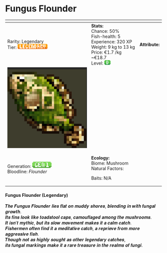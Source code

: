 # Fungus Flounder





<table data-view="cards"><thead><tr><th></th><th></th><th></th></tr></thead><tbody><tr><td>Rarity: Legendary<br>Tier: <img src="../../../../../.gitbook/assets/rarity_legendary (1).png" alt="" data-size="original"></td><td><strong>Stats:</strong><br>Chance: 50%<br>Fish-health: 5<br>Experience: 320 XP<br>Weight: 9 kg to 13 kg<br>Price: €1.7 /kg  ~€18.7<br>Level:  <img src="../../../../../.gitbook/assets/image (18).png" alt=""></td><td><strong>Attribute:</strong> </td></tr><tr><td><img src="../../../../../.gitbook/assets/image (42).png" alt="" data-size="original"></td><td></td><td></td></tr><tr><td>Generation: <img src="../../../../../.gitbook/assets/gen1 (1).png" alt=""><br>Bloodline: <em>Flounder</em></td><td><p><strong>Ecology:</strong> <br>Biome: Mushroom<br>Natural Factors: </p><p>Baits: N/A<br></p></td><td></td></tr></tbody></table>



#### **Fungus Flounder** (Legendary)

𝑻𝒉𝒆 𝑭𝒖𝒏𝒈𝒖𝒔 𝑭𝒍𝒐𝒖𝒏𝒅𝒆𝒓 𝒍𝒊𝒆𝒔 𝒇𝒍𝒂𝒕 𝒐𝒏 𝒎𝒖𝒅𝒅𝒚 𝒔𝒉𝒐𝒓𝒆𝒔, 𝒃𝒍𝒆𝒏𝒅𝒊𝒏𝒈 𝒊𝒏 𝒘𝒊𝒕𝒉 𝒇𝒖𝒏𝒈𝒂𝒍 𝒈𝒓𝒐𝒘𝒕𝒉.\
𝑰𝒕𝒔 𝒇𝒊𝒏𝒔 𝒍𝒐𝒐𝒌 𝒍𝒊𝒌𝒆 𝒕𝒐𝒂𝒅𝒔𝒕𝒐𝒐𝒍 𝒄𝒂𝒑𝒔, 𝒄𝒂𝒎𝒐𝒖𝒇𝒍𝒂𝒈𝒆𝒅 𝒂𝒎𝒐𝒏𝒈 𝒕𝒉𝒆 𝒎𝒖𝒔𝒉𝒓𝒐𝒐𝒎𝒔.\
𝑰𝒕 𝒊𝒔𝒏'𝒕 𝒎𝒚𝒕𝒉𝒊𝒄, 𝒃𝒖𝒕 𝒊𝒕𝒔 𝒔𝒍𝒐𝒘 𝒎𝒐𝒗𝒆𝒎𝒆𝒏𝒕 𝒎𝒂𝒌𝒆𝒔 𝒊𝒕 𝒂 𝒄𝒂𝒍𝒎 𝒄𝒂𝒕𝒄𝒉.\
𝑭𝒊𝒔𝒉𝒆𝒓𝒎𝒆𝒏 𝒐𝒇𝒕𝒆𝒏 𝒇𝒊𝒏𝒅 𝒊𝒕 𝒂 𝒎𝒆𝒅𝒊𝒕𝒂𝒕𝒊𝒗𝒆 𝒄𝒂𝒕𝒄𝒉, 𝒂 𝒓𝒆𝒑𝒓𝒊𝒆𝒗𝒆 𝒇𝒓𝒐𝒎 𝒎𝒐𝒓𝒆 𝒂𝒈𝒈𝒓𝒆𝒔𝒔𝒊𝒗𝒆 𝒇𝒊𝒔𝒉.\
𝑻𝒉𝒐𝒖𝒈𝒉 𝒏𝒐𝒕 𝒂𝒔 𝒉𝒊𝒈𝒉𝒍𝒚 𝒔𝒐𝒖𝒈𝒉𝒕 𝒂𝒔 𝒐𝒕𝒉𝒆𝒓 𝒍𝒆𝒈𝒆𝒏𝒅𝒂𝒓𝒚 𝒄𝒂𝒕𝒄𝒉𝒆𝒔,\
𝒊𝒕𝒔 𝒇𝒖𝒏𝒈𝒂𝒍 𝒎𝒂𝒓𝒌𝒊𝒏𝒈𝒔 𝒎𝒂𝒌𝒆 𝒊𝒕 𝒂 𝒓𝒂𝒓𝒆 𝒕𝒓𝒆𝒂𝒔𝒖𝒓𝒆 𝒊𝒏 𝒕𝒉𝒆 𝒓𝒆𝒂𝒍𝒎𝒔 𝒐𝒇 𝒇𝒖𝒏𝒈𝒊.
